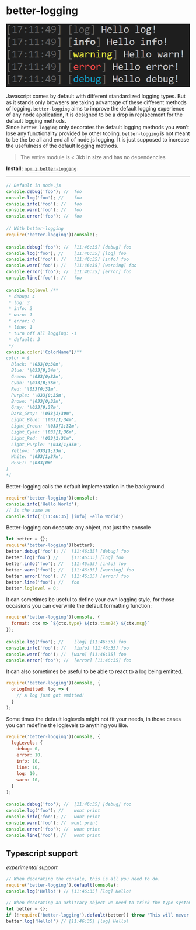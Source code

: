 # better-logging

![](images/output.png)

Javascript comes by default with different standardized logging types. But as it stands only browsers are taking advantage of these different methods of logging. `better-logging` aims to improve the default logging experience of any node application, it is designed to be a drop in replacement for the default logging methods. <br>
Since `better-logging` only decorates the default logging methods you won't lose any functionality provided by other tooling. `better-logging` is not meant to be the be all and end all of node.js logging. It is just supposed to increase the usefulness of the default logging methods.

> The entire module is < 3kb in size and has no dependencies

__Install:__ [`npm i better-logging`](https://www.npmjs.com/package/better-logging)

---

```js
// Default in node.js
console.debug('foo'); //  foo
console.log('foo'); //    foo
console.info('foo'); //   foo
console.warn('foo'); //   foo
console.error('foo'); //  foo

// With better-logging
require('better-logging')(console);

console.debug('foo'); //  [11:46:35] [debug] foo
console.log('foo'); //    [11:46:35] [log] foo
console.info('foo'); //   [11:46:35] [info] foo
console.warn('foo'); //   [11:46:35] [warning] foo
console.error('foo'); //  [11:46:35] [error] foo
console.line('foo'); //   foo

console.loglevel /**
 * debug: 4
 * log: 3
 * info: 2
 * warn: 1
 * error: 0
 * line: 1
 * turn off all logging: -1
 * default: 3
 */
console.color['ColorName']/**
color = {
  Black: '\033[0;30m',
  Blue: '\033[0;34m',
  Green: '\033[0;32m',
  Cyan: '\033[0;36m',
  Red: '\033[0;31m',
  Purple: '\033[0;35m',
  Brown: '\033[0;33m',
  Gray: '\033[0;37m',
  Dark_Gray: '\033[1;30m',
  Light_Blue: '\033[1;34m',
  Light_Green: '\033[1;32m',
  Light_Cyan: '\033[1;36m',
  Light_Red: '\033[1;31m',
  Light_Purple: '\033[1;35m',
  Yellow: '\033[1;33m',
  White: '\033[1;37m',
  RESET: '\033[0m'
}
*/
```

Better-logging calls the default implementation in the background.
```js
require('better-logging')(console);
console.info('Hello World');
// Is the same as
console.info('[11:46:35] [info] Hello World')
```

Better-logging can decorate any object, not just the console
```js
let better = {};
require('better-logging')(better);
better.debug('foo'); //  [11:46:35] [debug] foo
better.log('foo') //     [11:46:35] [log] foo
better.info('foo'); //   [11:46:35] [info] foo
better.warn('foo'); //   [11:46:35] [warning] foo
better.error('foo'); //  [11:46:35] [error] foo
better.line('foo'); //   foo
better.loglevel = 0;
```

It can sometimes be useful to define your own logging style, for those occasions you can overwrite the default formatting function:
```js
require('better-logging')(console, {
  format: ctx => `${ctx.type} ${ctx.time24} ${ctx.msg}`
});

console.log('foo'); //    [log] [11:46:35] foo
console.info('foo'); //   [info] [11:46:35] foo
console.warn('foo'); //  [warn] [11:46:35] foo
console.error('foo'); //  [error] [11:46:35] foo
```

It can also sometimes be useful to be able to react to a log being emitted.
```js
require('better-logging')(console, {
  onLogEmitted: log => {
    // A log just got emitted!
  }
);
```

Some times the default loglevels might not fit your needs, in those cases you can redefine the loglevels to anything you like.
```js
require('better-logging')(console, {
  logLevels: {
    debug: 0,
    error: 10,
    info: 10,
    line: 10,
    log: 10,
    warn: 10,
  }
);

console.debug('foo'); //  [11:46:35] [debug] foo
console.log('foo'); //    wont print
console.info('foo'); //   wont print
console.warn('foo'); //  wont print
console.error('foo'); //  wont print
console.line('foo'); //   wont print
```

## Typescript support

_experimental support_

```ts
// When decorating the console, this is all you need to do.
require('better-logging').default(console);
console.log('Hello!') // [11:46:35] [log] Hello!
```

```ts
// When decorating an arbitrary object we need to trick the type system into thinking that better-logging might infact fail to decorate our object.
let better = {};
if (!require('better-logging').default(better)) throw 'This will never happen';
better.log('Hello!') // [11:46:35] [log] Hello!
```

